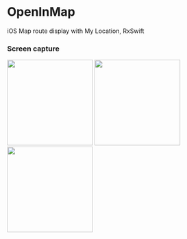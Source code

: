 # OpenInMap
iOS Map route display with My Location, RxSwift

### Screen capture
<div>
<img src="https://user-images.githubusercontent.com/6063541/41634493-f7ea68a0-747e-11e8-8ff2-34f3feccc4c4.PNG" width="200">
<img src="https://user-images.githubusercontent.com/6063541/41634500-01900acc-747f-11e8-8b5c-19a8f909ed52.PNG" width="200">
<img src="https://user-images.githubusercontent.com/6063541/41634505-039af9bc-747f-11e8-9391-030fd748ad3a.PNG" width="200">

</div>
